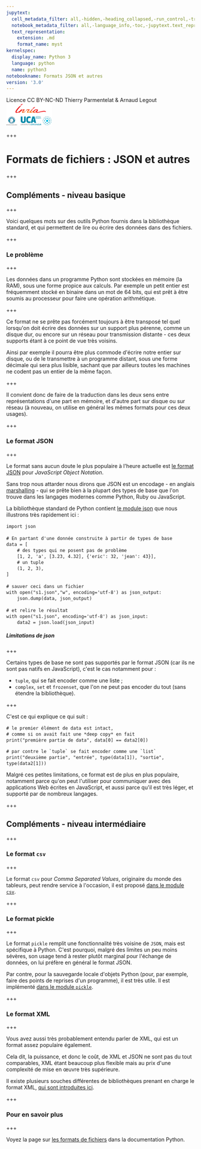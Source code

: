 ```yaml
---
jupytext:
  cell_metadata_filter: all,-hidden,-heading_collapsed,-run_control,-trusted
  notebook_metadata_filter: all,-language_info,-toc,-jupytext.text_representation.jupytext_version,-jupytext.text_representation.format_version
  text_representation:
    extension: .md
    format_name: myst
kernelspec:
  display_name: Python 3
  language: python
  name: python3
notebookname: Formats JSON et autres
version: '3.0'
---
```


<div class="licence">
<span>Licence CC BY-NC-ND</span>
<span>Thierry Parmentelat &amp; Arnaud Legout</span>
<span><img src="media/both-logos-small-alpha.png" /></span>
</div>

+++

# Formats de fichiers : JSON et autres

+++

## Compléments - niveau basique

+++

Voici quelques mots sur des outils Python fournis dans la bibliothèque standard, et qui permettent de lire ou écrire des données dans des fichiers.

+++

### Le problème

+++

Les données dans un programme Python sont stockées en mémoire (la RAM), sous une forme propice aux calculs. Par exemple un petit entier est fréquemment stocké en binaire dans un mot de 64 bits, qui est prêt à être soumis au processeur pour faire une opération arithmétique.

+++

Ce format ne se prête pas forcément toujours à être transposé tel quel lorsqu'on doit écrire des données sur un support plus pérenne, comme un disque dur, ou encore sur un réseau pour transmission distante - ces deux supports étant à ce point de vue très voisins.

Ainsi par exemple il pourra être plus commode d'écrire notre entier sur disque, ou de le transmettre à un programme distant, sous une forme décimale qui sera plus lisible, sachant que par ailleurs toutes les machines ne codent pas un entier de la même façon.

+++

Il convient donc de faire de la traduction dans les deux sens entre représentations d'une part en mémoire, et d'autre part sur disque ou sur réseau (à nouveau, on utilise en général les mêmes formats pour ces deux usages).

+++

### Le format JSON

+++

Le format sans aucun doute le plus populaire à l'heure actuelle est [le format JSON](http://fr.wikipedia.org/wiki/JavaScript_Object_Notation) pour *JavaScript Object Notation*.

Sans trop nous attarder nous dirons que JSON est un encodage - en anglais [marshalling](http://en.wikipedia.org/wiki/Marshalling_%28computer_science%29) - qui se prête bien à la plupart des types de base que l'on trouve dans les langages modernes comme Python, Ruby ou JavaScript.

La bibliothèque standard de Python contient [le module json](https://docs.python.org/3/library/json.html) que nous illustrons très rapidement ici :

```{code-cell}
import json

# En partant d'une donnée construite à partir de types de base
data = [
    # des types qui ne posent pas de problème
    [1, 2, 'a', [3.23, 4.32], {'eric': 32, 'jean': 43}],
    # un tuple
    (1, 2, 3),
]

# sauver ceci dans un fichier
with open("s1.json","w", encoding='utf-8') as json_output:
    json.dump(data, json_output)

# et relire le résultat
with open("s1.json", encoding='utf-8') as json_input:
    data2 = json.load(json_input)
```

##### Limitations de json

+++

Certains types de base ne sont pas supportés par le format JSON (car ils ne sont pas natifs en JavaScript), c'est le cas notamment pour :

 * `tuple`, qui se fait encoder comme une liste ;
 * `complex`, `set` et `frozenset`, que l'on ne peut pas encoder du tout (sans étendre la bibliothèque).

+++

C'est ce qui explique ce qui suit :

```{code-cell}
# le premier élément de data est intact,
# comme si on avait fait une *deep copy* en fait
print("première partie de data", data[0] == data2[0])
```

```{code-cell}
# par contre le `tuple` se fait encoder comme une `list`
print("deuxième partie", "entrée", type(data[1]), "sortie", type(data2[1]))
```

Malgré ces petites limitations, ce format est de plus en plus populaire, notamment parce qu'on peut l'utiliser pour communiquer avec des applications Web écrites en JavaScript, et aussi parce qu'il est très léger, et supporté par de nombreux langages.

+++

## Compléments - niveau intermédiaire

+++

### Le format `csv`

+++

Le format `csv` pour *Comma Separated Values*, originaire du monde des tableurs, peut rendre service à l'occasion, il est proposé [dans le module `csv`](https://docs.python.org/3/library/csv.html).

+++

### Le format pickle

+++

Le format `pickle` remplit une fonctionnalité très voisine de `JSON`, mais est spécifique à Python. C'est pourquoi, malgré des limites un peu moins sévères, son usage tend à rester plutôt marginal pour l'échange de données, on lui préfère en général le format JSON.

Par contre, pour la sauvegarde locale d'objets Python (pour, par exemple, faire des points de reprises d'un programme), il est très utile. Il est implémenté [dans le module `pickle`](https://docs.python.org/3/library/pickle.html).

+++

### Le format XML

+++

Vous avez aussi très probablement entendu parler de XML, qui est un format assez populaire également.

Cela dit, la puissance, et donc le coût, de XML et JSON ne sont pas du tout comparables, XML étant beaucoup plus flexible mais au prix d'une complexité de mise en œuvre très supérieure.

Il existe plusieurs souches différentes de bibliothèques prenant en charge le format XML, [qui sont introduites ici](https://docs.python.org/3/library/xml.html).

+++

### Pour en savoir plus

+++

Voyez la page sur [les formats de fichiers](https://docs.python.org/3/library/fileformats.html) dans la documentation Python.
